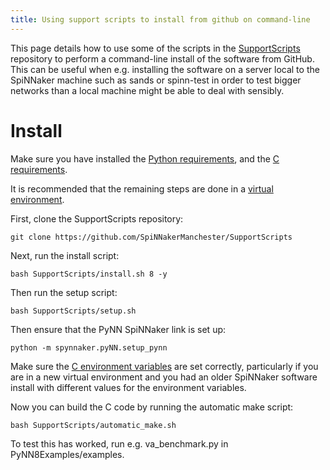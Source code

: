 ```yaml
---
title: Using support scripts to install from github on command-line
---
```


This page details how to use some of the scripts in the [SupportScripts](https://github.com/SpiNNakerManchester/SupportScripts.git) repository to perform a command-line install of the software from GitHub.  This can be useful when e.g. installing the software on a server local to the SpiNNaker machine such as sands or spinn-test in order to test bigger networks than a local machine might be able to deal with sensibly.

# Install

Make sure you have installed the [Python requirements](/common_pages/6.0.0/PythonInstall.html),
and the [C requirements](/common_pages/6.0.0/Compiler.html).

It is recommended that the remaining steps are done in a [virtual environment](/common_pages/6.0.0/VirtualEnv.html).

First, clone the SupportScripts repository:

    git clone https://github.com/SpiNNakerManchester/SupportScripts

Next, run the install script:

    bash SupportScripts/install.sh 8 -y

Then run the setup script:

    bash SupportScripts/setup.sh

Then ensure that the PyNN SpiNNaker link is set up:

    python -m spynnaker.pyNN.setup_pynn

Make sure the [C environment variables](devenv6.0.html#cenvironment) are set correctly, particularly if you are in a new virtual environment and you had an older SpiNNaker software install with different values for the environment variables.

Now you can build the C code by running the automatic make script:

    bash SupportScripts/automatic_make.sh

To test this has worked, run e.g. va_benchmark.py in PyNN8Examples/examples.
